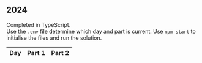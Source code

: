 ## 2024

Completed in TypeScript.
<br>
Use the `.env` file determine which day and part is current. Use `npm start` to initialise the files and run the solution.

| Day         | Part 1       | Part 2          |
| ----------- | ------------ | --------------- |


